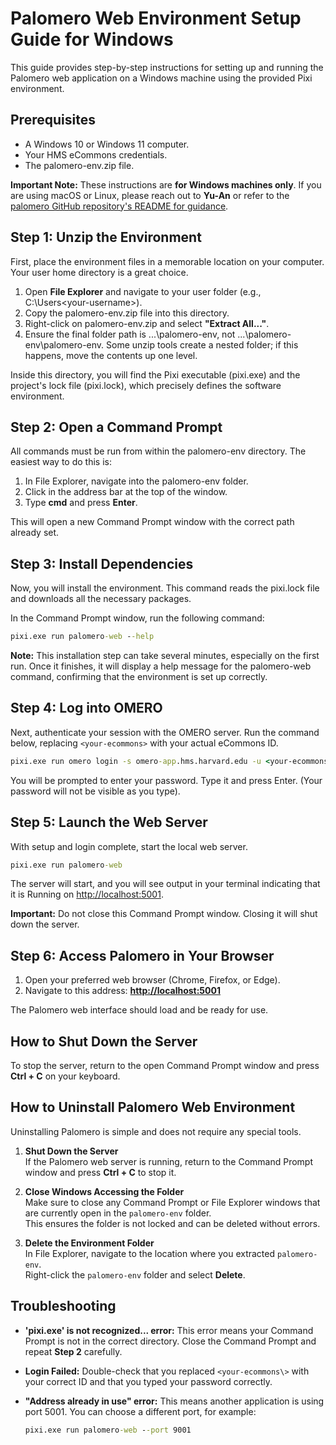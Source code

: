 # Palomero Web Environment Setup Guide for Windows

This guide provides step-by-step instructions for setting up and running the
Palomero web application on a Windows machine using the provided Pixi
environment.

## Prerequisites

* A Windows 10 or Windows 11 computer.
* Your HMS eCommons credentials.
* The palomero-env.zip file.

**Important Note:** These instructions are **for Windows machines only**. If you
are using macOS or Linux, please reach out to **Yu-An** or refer to the
[palomero GitHub repository's README for
guidance](https://github.com/yu-anchen/palomero).

## Step 1: Unzip the Environment

First, place the environment files in a memorable location on your computer.
Your user home directory is a great choice.

1. Open **File Explorer** and navigate to your user folder (e.g.,
   C:\Users\<your-username>).
2. Copy the palomero-env.zip file into this directory.
3. Right-click on palomero-env.zip and select **"Extract All..."**.
4. Ensure the final folder path is ...\palomero-env, not
   ...\palomero-env\palomero-env. Some unzip tools create a nested folder; if
   this happens, move the contents up one level.

Inside this directory, you will find the Pixi executable (pixi.exe) and the
project's lock file (pixi.lock), which precisely defines the software
environment.

## Step 2: Open a Command Prompt

All commands must be run from within the palomero-env directory. The easiest way
to do this is:

1. In File Explorer, navigate into the palomero-env folder.
2. Click in the address bar at the top of the window.
3. Type **cmd** and press **Enter**.

This will open a new Command Prompt window with the correct path already set.

## Step 3: Install Dependencies

Now, you will install the environment. This command reads the pixi.lock file and
downloads all the necessary packages.

In the Command Prompt window, run the following command:

```cmd
pixi.exe run palomero-web --help
```

**Note:** This installation step can take several minutes, especially on the
first run. Once it finishes, it will display a help message for the palomero-web
command, confirming that the environment is set up correctly.

## Step 4: Log into OMERO

Next, authenticate your session with the OMERO server. Run the command below,
replacing `<your-ecommons>` with your actual eCommons ID.

```cmd
pixi.exe run omero login -s omero-app.hms.harvard.edu -u <your-ecommons> -p 4064 -t 999999
```

You will be prompted to enter your password. Type it and press Enter. (Your
password will not be visible as you type).

## Step 5: Launch the Web Server

With setup and login complete, start the local web server.

```cmd
pixi.exe run palomero-web
```

The server will start, and you will see output in your terminal indicating that
it is Running on <http://localhost:5001>.

**Important:** Do not close this Command Prompt window. Closing it will shut
down the server.

## Step 6: Access Palomero in Your Browser

1. Open your preferred web browser (Chrome, Firefox, or Edge).
2. Navigate to this address: **<http://localhost:5001>**

The Palomero web interface should load and be ready for use.

## How to Shut Down the Server

To stop the server, return to the open Command Prompt window and press **Ctrl +
C** on your keyboard.

## How to Uninstall Palomero Web Environment

Uninstalling Palomero is simple and does not require any special tools.

1. **Shut Down the Server**  
   If the Palomero web server is running, return to the Command Prompt window
   and press **Ctrl + C** to stop it.

2. **Close Windows Accessing the Folder**  
   Make sure to close any Command Prompt or File Explorer windows that are
   currently open in the `palomero-env` folder.  
   This ensures the folder is not locked and can be deleted without errors.

3. **Delete the Environment Folder**  
   In File Explorer, navigate to the location where you extracted
   `palomero-env`.  
   Right-click the `palomero-env` folder and select **Delete**.

## Troubleshooting

* **'pixi.exe' is not recognized... error:** This error means your Command
  Prompt is not in the correct directory. Close the Command Prompt and repeat
  **Step 2** carefully.
* **Login Failed:** Double-check that you replaced `<your-ecommons\>` with your
  correct ID and that you typed your password correctly.
* **"Address already in use" error:** This means another application is using
  port 5001. You can choose a different port, for example:

  ```cmd
  pixi.exe run palomero-web --port 9001
  ```
